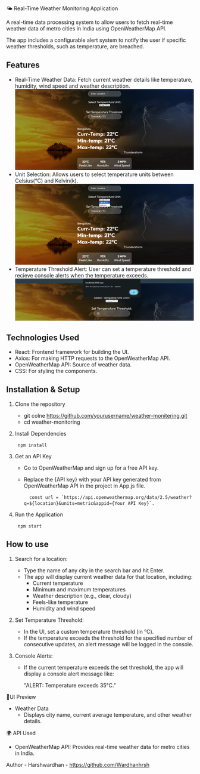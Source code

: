 🌤️ Real-Time Weather Monitoring Application

A real-time data processing system to allow users to fetch real-time weather data of metro cities in India using OpenWeatherMap API. 

The app includes a configurable alert system to notify the user if specific weather thresholds, such as temperature, are breached.

## Features
    
- Real-Time Weather Data: Fetch current weather details like temperature, humidity, wind speed and weather description.
![plot](./preview1.png)
- Unit Selection: Allows users to select temperature units between Celsius(°C) and Kelvin(k).
![plot](./preview2.png)
- Temperature Threshold Alert: User can set a temperature threshold and recieve console alerts when the temperature exceeds.
![plot](./preview3.png)

## Technologies Used
        

- React: Frontend framework for building the UI.
- Axios: For making HTTP requests to the OpenWeatherMap API.
- OpenWeatherMap API: Source of weather data.
- CSS: For styling the components.

## Installation & Setup

1. Clone the repository

    - git colne https://github.com/yourusername/weather-monitering.git
    - cd weather-monitoring

2. Install Dependencies
    
        npm install

3. Get an API Key
    
    - Go to OpenWeatherMap and sign up for a free API key.
    - Replace the {API key} with your API key generated from OpenWeatherMap API in the project in App.js file.
            
            const url = `https://api.openweathermap.org/data/2.5/weather?q=${location}&units=metric&appid={Your API Key}`.

4. Run the Application

        npm start

## How to use 

1. Search for a location:

    - Type the name of any city in the search bar and hit Enter.
    - The app will display current weather data for that location, including:
        - Current temperature
        - Minimum and maximum temperatures
        - Weather description (e.g., clear, cloudy)
        - Feels-like temperature
        - Humidity and wind speed

2. Set Temperature Threshold:

    - In the UI, set a custom temperature threshold (in °C).
    - If the temperature exceeds the threshold for the
    specified number of consecutive updates, an alert message will be logged in the console.

3. Console Alerts:

    - If the current temperature exceeds the set threshold, the app will display a console alert message like:

        "ALERT: Temperature exceeds 35°C."

🎨UI Preview
- Weather Data
    - Displays city name, current average temperature, and other weather details.

🌍 API Used
    
- OpenWeatherMap API: Provides real-time weather data for metro cities in India.

Author
    - Harshwardhan - https://github.com/Wardhanhrsh